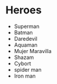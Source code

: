 # Heroes

* Superman
* Batman
* Daredevil
* Aquaman
* Mujer Maravilla
* Shazam
* Cybort
* spider man 
* Iron man